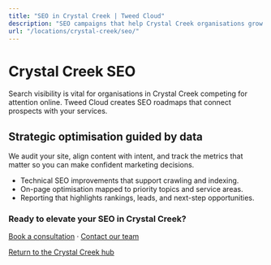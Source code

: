 ```yaml
---
title: "SEO in Crystal Creek | Tweed Cloud"
description: "SEO campaigns that help Crystal Creek organisations grow organic visibility."
url: "/locations/crystal-creek/seo/"
---
```


# Crystal Creek SEO

Search visibility is vital for organisations in Crystal Creek competing for attention online. Tweed Cloud creates SEO roadmaps that connect prospects with your services.

## Strategic optimisation guided by data

We audit your site, align content with intent, and track the metrics that matter so you can make confident marketing decisions.

- Technical SEO improvements that support crawling and indexing.
- On-page optimisation mapped to priority topics and service areas.
- Reporting that highlights rankings, leads, and next-step opportunities.

### Ready to elevate your SEO in Crystal Creek?

[Book a consultation](/consultation/) · [Contact our team](/contact/)

[Return to the Crystal Creek hub](/locations/crystal-creek/)
